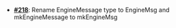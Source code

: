   -  [**#218**](https://github.com/anoma/nspec/pull/218): Rename EngineMessage type to EngineMsg and mkEngineMessage
  to mkEngineMsg
